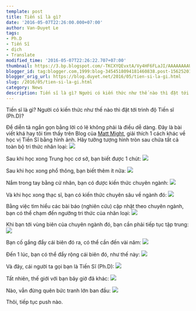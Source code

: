 ```yaml
---
template: post
title: Tiến sĩ là gì?
date: '2016-05-07T22:26:00.000+07:00'
author: Van-Duyet Le
tags:
- Ph.D
- Tiến Sĩ
- dịch
- Translate
modified_time: '2016-05-07T22:26:22.707+07:00'
thumbnail: https://3.bp.blogspot.com/-TKCXYQEvxtA/Vy4HF6FLaJI/AAAAAAAAUsA/rjtdzqvzOCAfKVGQOpQdxxPhFJ_is5PGQCK4B/s1600/PhDKnowledge.001.jpg
blogger_id: tag:blogger.com,1999:blog-3454518094181460838.post-1562520195331654547
blogger_orig_url: https://blog.duyet.net/2016/05/tien-si-la-gi.html
slug: /2016/05/tien-si-la-gi.html
category: News
description: Tiến sĩ là gì? Người có kiến thức như thế nào thì đặt tới trình độ Tiến sĩ (Ph.D)?
---
```


Tiến sĩ là gì? Người có kiến thức như thế nào thì đặt tới trình độ Tiến sĩ (Ph.D)?

Để diễn tả ngắn gọn bằng lời có lẽ không phải là điều dễ dàng. Đây là bài viết khá hay tôi tìm thấy trên Blog của [Matt Might](http://matt.might.net/articles/phd-school-in-pictures/), giải thích 1 cách khác về học vị Tiến Sĩ bằng hình ảnh.
Hãy tưởng tượng hình tròn sau chứa tất cả toàn bộ tri thức nhân loại:
![](https://3.bp.blogspot.com/-TKCXYQEvxtA/Vy4HF6FLaJI/AAAAAAAAUsA/rjtdzqvzOCAfKVGQOpQdxxPhFJ_is5PGQCK4B/s400/PhDKnowledge.001.jpg)

Sau khi học xong Trung học cơ sở, bạn biết được 1 chút:
![](https://3.bp.blogspot.com/-U_2P-OypTPY/Vy4HYbbJGfI/AAAAAAAAUsI/hnb5LLkkgKgEVneFZ6g_dAqSQIJRFv4HQCK4B/s400/PhDKnowledge.002.jpg)

Sau khi học xong phổ thông, bạn biết thêm ít nữa:
![](https://2.bp.blogspot.com/-uP-7ezrglew/Vy4HfthHHLI/AAAAAAAAUsQ/symFNqeydbE2b_P8UxnfxTYlH6pSA478ACK4B/s400/PhDKnowledge.003.jpg)

Nắm trong tay bằng cử nhân, bạn có được kiến thức chuyên ngành:
![](https://1.bp.blogspot.com/-F9FxXynMG3A/Vy4HmHqskhI/AAAAAAAAUsY/fzk64qKqnlMlbujKsz-et3YaNHej0Ac1wCK4B/s400/PhDKnowledge.004.jpg)

Và khi học xong thạc sĩ, bạn có kiến thức chuyên sâu về ngành đó:
[![](https://3.bp.blogspot.com/-AvEFMdiMe68/Vy4HtFHy07I/AAAAAAAAUsk/Tny7_sfVwsgGLFsqrhqm4AYx3zmwHPntwCK4B/s400/PhDKnowledge.005.jpg)](http://3.bp.blogspot.com/-AvEFMdiMe68/Vy4HtFHy07I/AAAAAAAAUsk/Tny7_sfVwsgGLFsqrhqm4AYx3zmwHPntwCK4B/s1600/PhDKnowledge.005.jpg)

Bằng việc tìm hiểu các bài báo (nghiên cứu) cập nhật theo chuyên ngành, bạn có thể chạm đến ngưỡng tri thức của nhân loại:
![](https://4.bp.blogspot.com/-azOdqNWkkNk/Vy4H5tAthRI/AAAAAAAAUsw/h97esQuKV1ASwjnh3KfTptZNaL6WlSf-wCK4B/s400/PhDKnowledge.006.jpg)

Khi bạn tới vùng biên của chuyên ngành đó, bạn cần phải tiếp tục tập trung:
[![](https://1.bp.blogspot.com/-OUz5bMQ46gI/Vy4IDIyoo4I/AAAAAAAAUs4/8Eo1_ig_RMAfyaB_VEmpfmyTsRGVmI28QCK4B/s400/PhDKnowledge.007.jpg)](http://1.bp.blogspot.com/-OUz5bMQ46gI/Vy4IDIyoo4I/AAAAAAAAUs4/8Eo1_ig_RMAfyaB_VEmpfmyTsRGVmI28QCK4B/s1600/PhDKnowledge.007.jpg)

Bạn cố gắng đẩy cái biên đó ra, có thể cần đến vài năm:
[![](https://1.bp.blogspot.com/-kKWAaiK1veI/Vy4INT0PKWI/AAAAAAAAUtE/W9ckn6a3XEccBbOTAk93y7yhZqaPGmNnwCK4B/s400/PhDKnowledge.008.jpg)](http://1.bp.blogspot.com/-kKWAaiK1veI/Vy4INT0PKWI/AAAAAAAAUtE/W9ckn6a3XEccBbOTAk93y7yhZqaPGmNnwCK4B/s1600/PhDKnowledge.008.jpg)

Đến 1 lúc, bạn có thể đẩy rộng cái biên đó, như thế này:
[![](https://3.bp.blogspot.com/-C9JJsO630lE/Vy4IZ1EjzbI/AAAAAAAAUtQ/4_e2OyHNUFU_TzRGpk8bqbr99KUhrqzcgCK4B/s400/PhDKnowledge.009.jpg)](http://3.bp.blogspot.com/-C9JJsO630lE/Vy4IZ1EjzbI/AAAAAAAAUtQ/4_e2OyHNUFU_TzRGpk8bqbr99KUhrqzcgCK4B/s1600/PhDKnowledge.009.jpg)

Và đây, cái người ta gọi bạn là Tiến Sĩ (Ph.D):
[![](https://1.bp.blogspot.com/-7Wo9bQCs1h8/Vy4Ij_IF2VI/AAAAAAAAUtc/BGpzZP2fB7sdBCltaE0zHepNEwg5dZQ8gCK4B/s400/PhDKnowledge.010.jpg)](http://1.bp.blogspot.com/-7Wo9bQCs1h8/Vy4Ij_IF2VI/AAAAAAAAUtc/BGpzZP2fB7sdBCltaE0zHepNEwg5dZQ8gCK4B/s1600/PhDKnowledge.010.jpg)

Tất nhiên, thế giới với bạn bây giờ đã khác:
[![](https://1.bp.blogspot.com/-YAadiZUcUXE/Vy4Ir_Dht0I/AAAAAAAAUtk/ebCbweBMMGwoZDELaV4wKdADETmqiAuoQCK4B/s400/PhDKnowledge.011.jpg)](http://1.bp.blogspot.com/-YAadiZUcUXE/Vy4Ir_Dht0I/AAAAAAAAUtk/ebCbweBMMGwoZDELaV4wKdADETmqiAuoQCK4B/s1600/PhDKnowledge.011.jpg)

Nào, vẫn đừng quên bức tranh lớn ban đầu:
![](https://4.bp.blogspot.com/-J1IAatRlpc4/Vy4I27WceXI/AAAAAAAAUtw/7RL-KWQLVF0dQKI8iaNRW4A_s3oILY4oACK4B/s400/PhDKnowledge.012.jpg)

Thôi, tiếp tục push nào.

